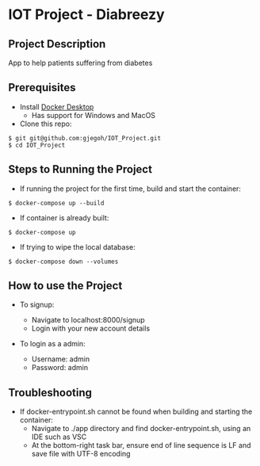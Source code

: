 # IOT Project - Diabreezy

## Project Description
App to help patients suffering from diabetes

## Prerequisites
- Install [Docker Desktop](https://www.docker.com/products/docker-desktop)
    - Has support for Windows and MacOS
- Clone this repo:
~~~
$ git git@github.com:gjegoh/IOT_Project.git
$ cd IOT_Project
~~~

## Steps to Running the Project
- If running the project for the first time, build and start the container:
~~~
$ docker-compose up --build
~~~
- If container is already built:
~~~
$ docker-compose up
~~~
- If trying to wipe the local database:
~~~
$ docker-compose down --volumes
~~~

## How to use the Project
- To signup:
    - Navigate to localhost:8000/signup
    - Login with your new account details

- To login as a admin:
    - Username: admin
    - Password: admin


## Troubleshooting
- If docker-entrypoint.sh cannot be found when building and starting the container:
    - Navigate to ./app directory and find docker-entrypoint.sh, using an IDE such as VSC
    - At the bottom-right task bar, ensure end of line sequence is LF and save file with UTF-8 encoding
